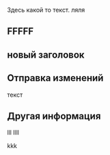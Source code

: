 Здесь какой то текст. 
ляля

## FFFFF

## новый заголовок

## Отправка изменений 

текст

## Другая информация

lll
llll

kkk

